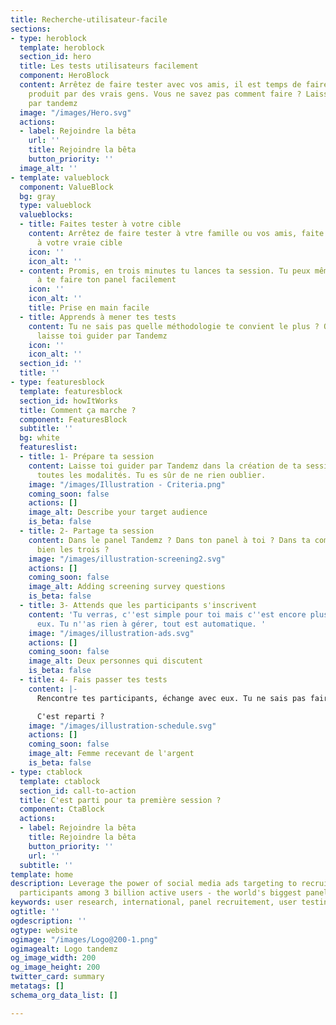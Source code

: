 ```yaml
---
title: Recherche-utilisateur-facile
sections:
- type: heroblock
  template: heroblock
  section_id: hero
  title: Les tests utilisateurs facilement
  component: HeroBlock
  content: Arrêtez de faire tester avec vos amis, il est temps de faire tester votre
    produit par des vrais gens. Vous ne savez pas comment faire ? Laissez-vous guider
    par tandemz
  image: "/images/Hero.svg"
  actions:
  - label: Rejoindre la bêta
    url: ''
    title: Rejoindre la bêta
    button_priority: ''
  image_alt: ''
- template: valueblock
  component: ValueBlock
  bg: gray
  type: valueblock
  valueblocks:
  - title: Faites tester à votre cible
    content: Arrêtez de faire tester à vtre famille ou vos amis, faite enfin tester
      à votre vraie cible
    icon: ''
    icon_alt: ''
  - content: Promis, en trois minutes tu lances ta session. Tu peux même commencer
      à te faire ton panel facilement
    icon: ''
    icon_alt: ''
    title: Prise en main facile
  - title: Apprends à mener tes tests
    content: Tu ne sais pas quelle méthodologie te convient le plus ? On te conseille,
      laisse toi guider par Tandemz
    icon: ''
    icon_alt: ''
  section_id: ''
  title: ''
- type: featuresblock
  template: featuresblock
  section_id: howItWorks
  title: Comment ça marche ?
  component: FeaturesBlock
  subtitle: ''
  bg: white
  featureslist:
  - title: 1- Prépare ta session
    content: Laisse toi guider par Tandemz dans la création de ta session et choisi
      toutes les modalités. Tu es sûr de ne rien oublier.
    image: "/images/Illustration - Criteria.png"
    coming_soon: false
    actions: []
    image_alt: Describe your target audience
    is_beta: false
  - title: 2- Partage ta session
    content: Dans le panel Tandemz ? Dans ton panel à toi ? Dans ta communauté ? Ou
      bien les trois ?
    image: "/images/illustration-screening2.svg"
    actions: []
    coming_soon: false
    image_alt: Adding screening survey questions
    is_beta: false
  - title: 3- Attends que les participants s'inscrivent
    content: 'Tu verras, c''est simple pour toi mais c''est encore plus simple pour
      eux. Tu n''as rien à gérer, tout est automatique. '
    image: "/images/illustration-ads.svg"
    actions: []
    coming_soon: false
    image_alt: Deux personnes qui discutent
    is_beta: false
  - title: 4- Fais passer tes tests
    content: |-
      Rencontre tes participants, échange avec eux. Tu ne sais pas faire ? Fait appel à nous, on peut te filer des conseils et t'accompagner sur les premières sessions si tu veux, pour tout t'apprendre les ficelles.

      C'est reparti ?
    image: "/images/illustration-schedule.svg"
    actions: []
    coming_soon: false
    image_alt: Femme recevant de l'argent
    is_beta: false
- type: ctablock
  template: ctablock
  section_id: call-to-action
  title: C'est parti pour ta première session ?
  component: CtaBlock
  actions:
  - label: Rejoindre la bêta
    title: Rejoindre la bêta
    button_priority: ''
    url: ''
  subtitle: ''
template: home
description: Leverage the power of social media ads targeting to recruit the perfect
  participants among 3 billion active users - the world's biggest panel.
keywords: user research, international, panel recruitement, user testing, interviews
ogtitle: ''
ogdescription: ''
ogtype: website
ogimage: "/images/Logo@200-1.png"
ogimagealt: Logo tandemz
og_image_width: 200
og_image_height: 200
twitter_card: summary
metatags: []
schema_org_data_list: []

---
```


